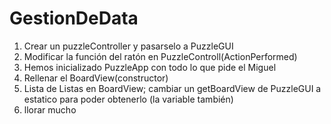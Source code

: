 # GestionDeData
1. Crear un puzzleController y pasarselo a PuzzleGUI
2. Modificar la función del ratón en PuzzleControll(ActionPerformed) 
3. Hemos inicializado PuzzleApp con todo lo que pide el Miguel
4. Rellenar el BoardView(constructor)
5. Lista de Listas en BoardView; cambiar un getBoardView de PuzzleGUI a estatico para poder obtenerlo (la variable también) 
6. llorar mucho
